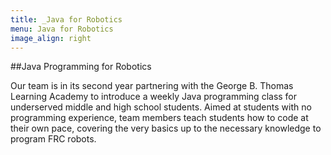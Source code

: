 ```yaml
---
title: _Java for Robotics
menu: Java for Robotics
image_align: right
---
```


##Java Programming for Robotics

Our team is in its second year partnering with the George B. Thomas Learning Academy to introduce a weekly
Java programming class for underserved middle and high school students. Aimed at students with no programming
experience, team members teach students how to code at their own pace, covering the very basics up to the 
necessary knowledge to program FRC robots.
